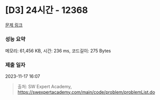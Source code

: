 # [D3] 24시간 - 12368 

[문제 링크](https://swexpertacademy.com/main/code/problem/problemDetail.do?contestProbId=AXsEBlLqedsDFARX) 

### 성능 요약

메모리: 61,456 KB, 시간: 236 ms, 코드길이: 275 Bytes

### 제출 일자

2023-11-17 16:07



> 출처: SW Expert Academy, https://swexpertacademy.com/main/code/problem/problemList.do